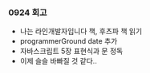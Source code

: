 ### 0924 회고

- 나는 라인개발자입니다 책, 후츠파 책 읽기
- programmerGround date 추가 
- 자바스크립트 5장 표현식과 문 정독
- 이제 슬슬 바빠질 것 같다..